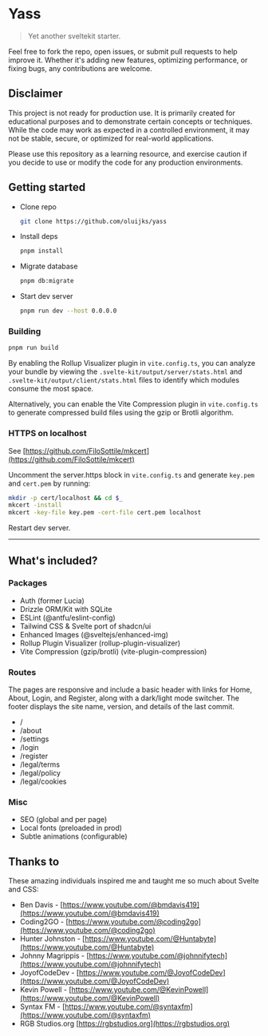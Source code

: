 # Yass

> Yet another sveltekit starter.

Feel free to fork the repo, open issues, or submit pull requests to help improve it. Whether it's adding new features, optimizing performance, or fixing bugs, any contributions are welcome.

## Disclaimer

This project is not ready for production use. It is primarily created for educational purposes and to demonstrate certain concepts or techniques. While the code may work as expected in a controlled environment, it may not be stable, secure, or optimized for real-world applications.

Please use this repository as a learning resource, and exercise caution if you decide to use or modify the code for any production environments.

## Getting started

- Clone repo
  ```bash
  git clone https://github.com/oluijks/yass
  ```
- Install deps
  ```bash
  pnpm install
  ```
- Migrate database
  ```bash
  pnpm db:migrate
  ```
- Start dev server
  ```bash
  pnpm run dev --host 0.0.0.0
  ```

### Building

```bash
pnpm run build
```

By enabling the Rollup Visualizer plugin in `vite.config.ts`, you can analyze your bundle by viewing the `.svelte-kit/output/server/stats.html` and `.svelte-kit/output/client/stats.html` files to identify which modules consume the most space.

Alternatively, you can enable the Vite Compression plugin in `vite.config.ts` to generate compressed build files using the gzip or Brotli algorithm.

### HTTPS on localhost

See [https://github.com/FiloSottile/mkcert](https://github.com/FiloSottile/mkcert)

Uncomment the server.https block in `vite.config.ts` and generate `key.pem` and `cert.pem` by running:

```bash
mkdir -p cert/localhost && cd $_
mkcert -install
mkcert -key-file key.pem -cert-file cert.pem localhost
```

Restart dev server.

---

## What's included?

### Packages

- Auth (former Lucia)
- Drizzle ORM/Kit with SQLite
- ESLint (@antfu/eslint-config)
- Tailwind CSS & Svelte port of shadcn/ui
- Enhanced Images (@sveltejs/enhanced-img)
- Rollup Plugin Visualizer (rollup-plugin-visualizer)
- Vite Compression (gzip/brotli) (vite-plugin-compression)

### Routes

The pages are responsive and include a basic header with links for Home, About, Login, and Register, along with a dark/light mode switcher. The footer displays the site name, version, and details of the last commit.

- /
- /about
- /settings
- /login
- /register
- /legal/terms
- /legal/policy
- /legal/cookies

### Misc

- SEO (global and per page)
- Local fonts (preloaded in prod)
- Subtle animations (configurable)

## Thanks to

These amazing individuals inspired me and taught me so much about Svelte and CSS:

- Ben Davis - [https://www.youtube.com/@bmdavis419](https://www.youtube.com/@bmdavis419)
- Coding2GO - [https://www.youtube.com/@coding2go](https://www.youtube.com/@coding2go)
- Hunter Johnston - [https://www.youtube.com/@Huntabyte](https://www.youtube.com/@Huntabyte)
- Johnny Magrippis - [https://www.youtube.com/@johnnifytech](https://www.youtube.com/@johnnifytech)
- JoyofCodeDev - [https://www.youtube.com/@JoyofCodeDev](https://www.youtube.com/@JoyofCodeDev)
- Kevin Powell - [https://www.youtube.com/@KevinPowell](https://www.youtube.com/@KevinPowell)
- Syntax FM - [https://www.youtube.com/@syntaxfm](https://www.youtube.com/@syntaxfm)
- RGB Studios.org [https://rgbstudios.org](https://rgbstudios.org)
